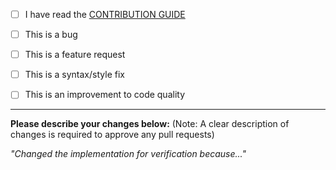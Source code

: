 <!--
Complete these steps before submitting a pull request:
This section will not appear in the preview.

1. Fork the repository and create a new branch based on master
2. Ensure that your code has adequate test coverage for all new functionality
3. Make sure the test suite passes
4. Label the pull request where appropriate: bug, duplicate, enhancement, etc.
5. Submit your request with a short title and a clear explanation of the changes.

Please mark with an [X] and fill in all items that relate to your issue:

-->

- [ ] I have read the [CONTRIBUTION GUIDE][contributing]

- [ ] This is a bug

- [ ] This is a feature request

- [ ] This is a syntax/style fix

- [ ] This is an improvement to code quality

---
**Please describe your changes below:**
(Note: A clear description of changes is required to approve any pull requests)

_"Changed the implementation for verification because..."_




[contributing]: http://dellemc-symphony.readthedocs.io/en/latest/contributingtosymphony.html